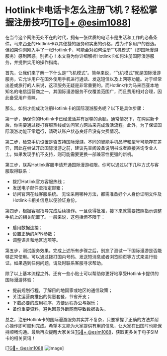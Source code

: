 # Hotlink卡电话卡怎么注册飞机？轻松掌握注册技巧[[TG💪+ @esim1088](https://t.me/s/esim1088)]

在当今这个网络无处不在的时代，拥有一张优质的电话卡是生活和工作的必备条件。马来西亚的Hotlink卡以其便捷的服务和实惠的价格，成为许多用户的首选。但如果你刚刚入手了一张Hotlink卡，可能会对如何注册“飞机模式”（即国际漫游服务）感到困惑。别担心！本文将为你详细解析Hotlink卡如何注册国际漫游服务，并提供实用的操作指南。

首先，让我们来了解一下什么是“飞机模式”。简单来说，“飞机模式”就是国际漫游服务，它允许用户在国外使用手机进行通话、发送短信以及上网等功能。对于经常出差或旅行的人来说，这项服务无疑是非常重要的。而Hotlink作为马来西亚本地知名的电信运营商之一，其国际漫游服务不仅覆盖范围广，而且费用相对合理，因此备受用户青睐。

那么，如何才能成功注册Hotlink卡的国际漫游服务呢？以下是具体步骤：

第一步，确保你的Hotlink卡已经激活并有足够的余额。通常情况下，在购买新卡后，你需要通过拨打客服热线或访问官方网站来完成激活流程。此外，为了保证国际漫游功能正常运行，请确认账户状态良好且没有欠费情况。

第二步，检查手机设置是否支持国际漫游。不同的智能手机品牌和型号可能存在差异，因此在尝试开启国际漫游之前，建议先查阅设备说明书或者直接咨询专业人士。如果发现手机不支持，则可能需要更换一部兼容性更强的新机。

第三步，联系Hotlink客服申请开通国际漫游权限。你可以通过以下几种方式与客服取得联系：
- 拨打Hotlink官方客服热线；
- 发送电子邮件至指定邮箱；
- 访问官网在线客服系统。
无论采用哪种方法，都需准备好个人身份证明文件及Hotlink卡相关信息以便验证身份。

第四步，根据客服指导完成后续操作。一旦获得批准，接下来就需要按照指示调整手机上的相关配置了。一般来说，这包括但不限于：
- 启用数据连接；
- 设置正确的APN参数；
- 调整语言和地区选项等。

第五步，测试服务效果。完成上述所有步骤之后，别忘了测试一下国际漫游是否能够正常使用。可以通过拨打国内号码、发送短消息或者浏览网页等方式来进行验证。如果遇到任何问题，请及时联系客服寻求帮助。

除了以上基本流程之外，还有一些小贴士可以帮助你更好地享受Hotlink卡提供的国际漫游体验：
- 提前规划行程，了解目的地国家或地区的通信政策；
- 关注运营商推出的优惠套餐，节省开支；
- 下载必要的应用程序，方便远程办公与娱乐；
- 备份重要资料，避免因意外断网而导致数据丢失。

总之，注册Hotlink卡的国际漫游服务其实并不复杂，只要掌握了正确的方法并耐心操作即可顺利完成。希望本文能为大家提供有用的信息，让大家在出国时也能保持顺畅沟通。最后再次提醒大家关注[TG💪+ @esim1088](https://t.me/s/esim1088)，获取更多关于电子SIM卡的相关资讯！

[[TG💪+ @esim1088](https://t.me/s/esim1088) ![Image](https://i.postimg.cc/4NQfJmqS/Snipaste-2025-05-13-00-14-12.png)]